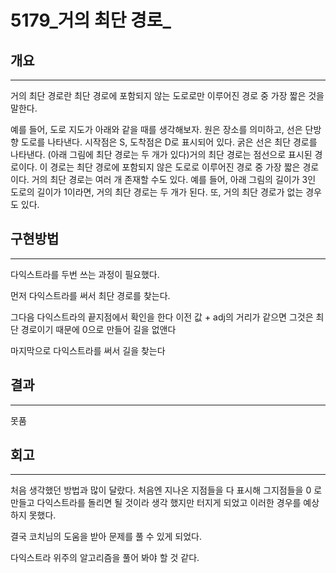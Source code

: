 # 5179_거의 최단 경로_




## 개요

---

거의 최단 경로란 최단 경로에 포함되지 않는 도로로만 이루어진 경로 중 가장 짧은 것을 말한다. 

예를 들어, 도로 지도가 아래와 같을 때를 생각해보자. 원은 장소를 의미하고, 선은 단방향 도로를 나타낸다. 시작점은 S, 도착점은 D로 표시되어 있다. 굵은 선은 최단 경로를 나타낸다. (아래 그림에 최단 경로는 두 개가 있다)거의 최단 경로는 점선으로 표시된 경로이다. 이 경로는 최단 경로에 포함되지 않은 도로로 이루어진 경로 중 가장 짧은 경로이다. 거의 최단 경로는 여러 개 존재할 수도 있다. 예를 들어, 아래 그림의 길이가 3인 도로의 길이가 1이라면, 거의 최단 경로는 두 개가 된다. 또, 거의 최단 경로가 없는 경우도 있다.

## 구현방법

---

다익스트라를 두번 쓰는 과정이 필요했다.

먼저 다익스트라를 써서 최단 경로를 찾는다. 

그다음 다익스트라의 끝지점에서 확인을 한다 이전 값 + adj의 거리가 같으면 그것은 최단 경로이기 때문에 0으로 만들어 길을 없앤다

마지막으로 다익스트라를 써서 길을 찾는다

 

## 결과

---

못품

## 회고

---

처음 생각했던 방법과 많이 달랐다. 처음엔 지나온 지점들을 다 표시해 그지점들을 0 로 만들고 다익스트라를 돌리면 될 것이라 생각 했지만 터지게 되었고 이러한 경우를 예상하지 못했다.

결국 코치님의 도움을 받아 문제를 풀 수 있게 되었다.

다익스트라 위주의 알고리즘을 풀어 봐야 할 것 같다.

